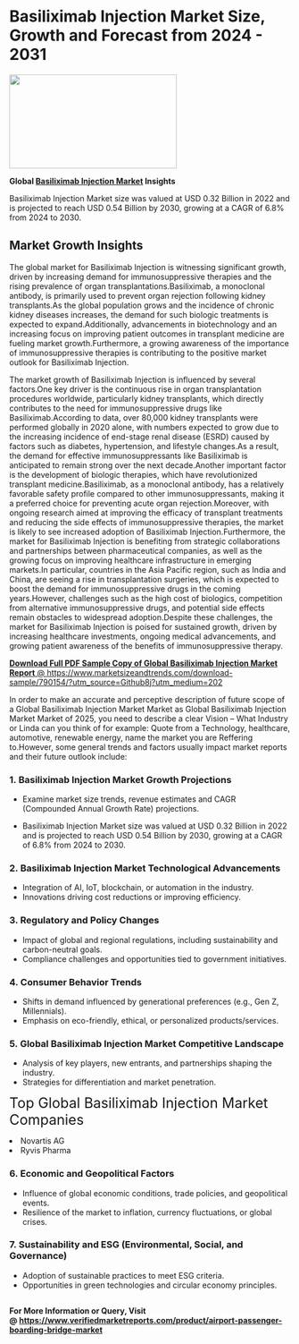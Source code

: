 <H1>Basiliximab Injection Market Size, Growth and Forecast from 2024 - 2031</H1><img class="aligncenter size-medium wp-image-584254" src="https://thirdeyenews.in/wp-content/uploads/2024/09/Global-Market-Research-300x168.jpeg" alt="" width="300" height="168" /><p><strong>Global&nbsp;<a href="https://www.marketsizeandtrends.com/download-sample/790154/?utm_source=Github8j?utm_medium=202">Basiliximab Injection Market</a> Insights</strong></p><p>Basiliximab Injection Market size was valued at USD 0.32 Billion in 2022 and is projected to reach USD 0.54 Billion by 2030, growing at a CAGR of 6.8% from 2024 to 2030.</p><p><h2>Market Growth Insights</h2> <p>The global market for Basiliximab Injection is witnessing significant growth, driven by increasing demand for immunosuppressive therapies and the rising prevalence of organ transplantations.Basiliximab, a monoclonal antibody, is primarily used to prevent organ rejection following kidney transplants.As the global population grows and the incidence of chronic kidney diseases increases, the demand for such biologic treatments is expected to expand.Additionally, advancements in biotechnology and an increasing focus on improving patient outcomes in transplant medicine are fueling market growth.Furthermore, a growing awareness of the importance of immunosuppressive therapies is contributing to the positive market outlook for Basiliximab Injection.</p> <p><a href="#"></a></p> <p>The market growth of Basiliximab Injection is influenced by several factors.One key driver is the continuous rise in organ transplantation procedures worldwide, particularly kidney transplants, which directly contributes to the need for immunosuppressive drugs like Basiliximab.According to data, over 80,000 kidney transplants were performed globally in 2020 alone, with numbers expected to grow due to the increasing incidence of end-stage renal disease (ESRD) caused by factors such as diabetes, hypertension, and lifestyle changes.As a result, the demand for effective immunosuppressants like Basiliximab is anticipated to remain strong over the next decade.Another important factor is the development of biologic therapies, which have revolutionized transplant medicine.Basiliximab, as a monoclonal antibody, has a relatively favorable safety profile compared to other immunosuppressants, making it a preferred choice for preventing acute organ rejection.Moreover, with ongoing research aimed at improving the efficacy of transplant treatments and reducing the side effects of immunosuppressive therapies, the market is likely to see increased adoption of Basiliximab Injection.Furthermore, the market for Basiliximab Injection is benefiting from strategic collaborations and partnerships between pharmaceutical companies, as well as the growing focus on improving healthcare infrastructure in emerging markets.In particular, countries in the Asia Pacific region, such as India and China, are seeing a rise in transplantation surgeries, which is expected to boost the demand for immunosuppressive drugs in the coming years.However, challenges such as the high cost of biologics, competition from alternative immunosuppressive drugs, and potential side effects remain obstacles to widespread adoption.Despite these challenges, the market for Basiliximab Injection is poised for sustained growth, driven by increasing healthcare investments, ongoing medical advancements, and growing patient awareness of the benefits of immunosuppressive therapy.<p><a href="#"></p><p><span class=""><strong>Download Full PDF Sample Copy of Global Basiliximab Injection Market Report</strong> @ <a href="https://www.marketsizeandtrends.com/download-sample/790154/?utm_source=Github8j?utm_medium=202" target="_blank">https://www.marketsizeandtrends.com/download-sample/790154/?utm_source=Github8j?utm_medium=202</a></span></p><p>In order to make an accurate and perceptive description of future scope of a Global&nbsp;Basiliximab Injection Market Market as Global&nbsp;Basiliximab Injection Market Market of 2025, you need to describe a clear Vision &ndash; What Industry or Linda can you think of for example: Quote from a Technology, healthcare, automotive, renewable energy, name the market you are Reffering to.However, some general trends and factors usually impact market reports and their future outlook include:</p><h3>1.&nbsp;<strong>Basiliximab Injection Market Growth Projections</strong></h3><ul><li>Examine market size trends, revenue estimates and CAGR (Compounded Annual Growth Rate) projections.</li><li><p>Basiliximab Injection Market size was valued at USD 0.32 Billion in 2022 and is projected to reach USD 0.54 Billion by 2030, growing at a CAGR of 6.8% from 2024 to 2030.</p></li></ul><h3>2.&nbsp;<strong>Basiliximab Injection Market Technological Advancements</strong></h3><ul><li>Integration of AI, IoT, blockchain, or automation in the industry.</li><li>Innovations driving cost reductions or improving efficiency.</li></ul><h3>3.&nbsp;<strong>Regulatory and Policy Changes</strong></h3><ul><li>Impact of global and regional regulations, including sustainability and carbon-neutral goals.</li><li>Compliance challenges and opportunities tied to government initiatives.</li></ul><h3>4.&nbsp;<strong>Consumer Behavior Trends</strong></h3><ul><li>Shifts in demand influenced by generational preferences (e.g., Gen Z, Millennials).</li><li>Emphasis on eco-friendly, ethical, or personalized products/services.</li></ul><h3>5.&nbsp;<strong>Global Basiliximab Injection Market Competitive Landscape</strong></h3><ul><li>Analysis of key players, new entrants, and partnerships shaping the industry.</li><li>Strategies for differentiation and market penetration.</li></ul><p data-pm-slice="1 1 []"><span style="color: inherit; font-family: inherit; font-size: 25px;">Top Global Basiliximab Injection Market Companies</span></p><div class="" data-test-id=""><p><li>Novartis AG</li><li> Ryvis Pharma</li></p></div><h3>6.&nbsp;<strong>Economic and Geopolitical Factors</strong></h3><ul><li>Influence of global economic conditions, trade policies, and geopolitical events.</li><li>Resilience of the market to inflation, currency fluctuations, or global crises.</li></ul><h3>7.&nbsp;<strong>Sustainability and ESG (Environmental, Social, and Governance)</strong></h3><ul><li>Adoption of sustainable practices to meet ESG criteria.</li><li>Opportunities in green technologies and circular economy principles.</li></ul><h2><strong style="font-size: 14px;">For More Information or Query, Visit @&nbsp;</strong><a style="background-color: #ffffff; font-size: 14px;" href="https://www.marketsizeandtrends.com/report/basiliximab-injection-market/" target="_blank">https://www.verifiedmarketreports.com/product/airport-passenger-boarding-bridge-market</a></h2>